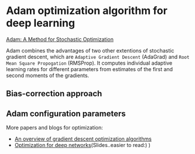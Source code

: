 # Adam optimization algorithm for deep learning
[Adam: A Method for Stochastic Optimization](https://arxiv.org/abs/1412.6980)

Adam combines the advantages of two other extentions of stochastic gradient descent, which are `Adaptive Gradient Descent` (AdaGrad) and `Root Mean Square Propogation` (RMSProp). It computes individual adaptive learning rates for different parameters from estimates of the first and second moments of the gradients.

## Bias-correction approach

## Adam configuration parameters


More papers and blogs for optimization:
- [An overview of gradient descent optimization algorithms](https://arxiv.org/abs/1609.04747)
- [Optimization for deep networks](http://www.cs.cmu.edu/~imisra/data/Optimization_2015_11_11.pdf)(Slides..easier to read:) )
